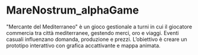# MareNostrum_alphaGame
"Mercante del Mediterraneo" è un gioco gestionale a turni in cui il giocatore commercia tra città mediterranee, gestendo merci, oro e viaggi. Eventi casuali influenzano domanda, produzione e prezzi. L’obiettivo è creare un prototipo interattivo con grafica accattivante e mappa animata.
